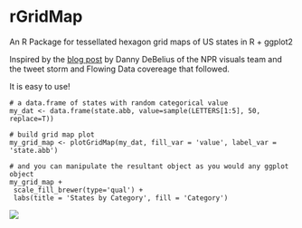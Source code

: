# rGridMap
An R Package for tessellated hexagon grid maps of US states in R + ggplot2

Inspired by the [blog post](http://blog.apps.npr.org/2015/05/11/hex-tile-maps.html) by Danny DeBelius of the NPR visuals team and the tweet storm and Flowing Data covereage that followed.

It is easy to use!

    # a data.frame of states with random categorical value
    my_dat <- data.frame(state.abb, value=sample(LETTERS[1:5], 50, replace=T))

    # build grid map plot
    my_grid_map <- plotGridMap(my_dat, fill_var = 'value', label_var = 'state.abb')

    # and you can manipulate the resultant object as you would any ggplot object
    my_grid_map +
     scale_fill_brewer(type='qual') +
     labs(title = 'States by Category', fill = 'Category')


![](https://raw.github.com/arvi1000/rGridMap/master/example/rGridMap_example.svg)
